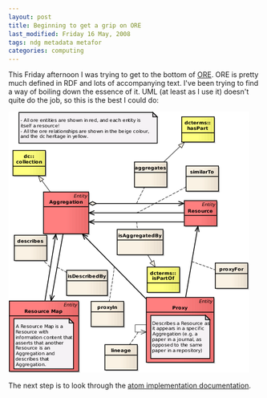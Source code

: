 ```yaml
---
layout: post
title: Beginning to get a grip on ORE
last_modified: Friday 16 May, 2008
tags: ndg metadata metafor
categories: computing
---
```

This Friday afternoon I was trying to get to the bottom of [ORE](http://www.openarchives.org/ore/datamodel). ORE is pretty much defined in RDF and lots of accompanying text. I've been trying to find a way of boiling down the essence of it.  UML (at least as I use it) doesn't quite do the job, so this is the best I could do:

![Image: IMAGE: static/2008/05/16/ore-main-uml.png ](/assets/images/2008-05-16-ore-main-uml.png)

The next step is to look through the [atom implementation documentation](http://www.openarchives.org/ore/0.3/atom-implementation). 
